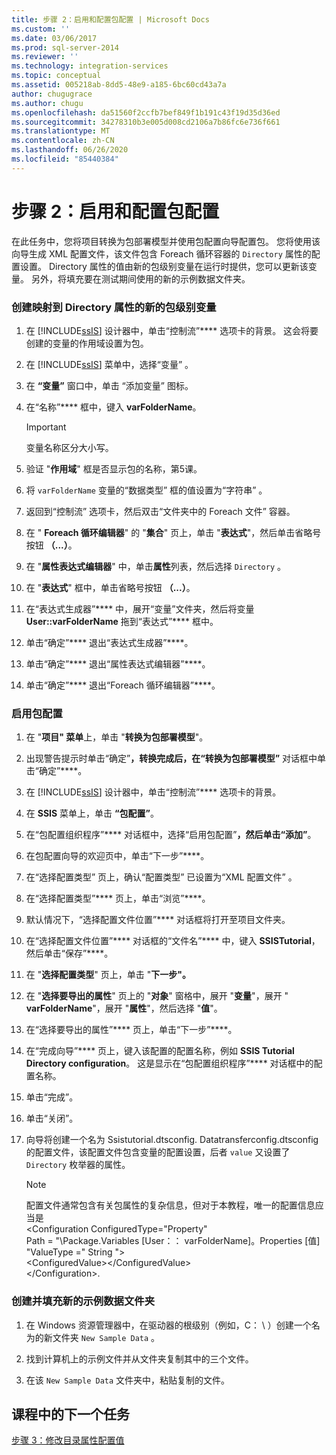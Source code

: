 ```yaml
---
title: 步骤 2：启用和配置包配置 | Microsoft Docs
ms.custom: ''
ms.date: 03/06/2017
ms.prod: sql-server-2014
ms.reviewer: ''
ms.technology: integration-services
ms.topic: conceptual
ms.assetid: 005218ab-8dd5-48e9-a185-6bc60cd43a7a
author: chugugrace
ms.author: chugu
ms.openlocfilehash: da51560f2ccfb7bef849f1b191c43f19d35d36ed
ms.sourcegitcommit: 34278310b3e005d008cd2106a7b86fc6e736f661
ms.translationtype: MT
ms.contentlocale: zh-CN
ms.lasthandoff: 06/26/2020
ms.locfileid: "85440384"
---
```

# <a name="step-2-enabling-and-configuring-package-configurations"></a>步骤 2：启用和配置包配置
  在此任务中，您将项目转换为包部署模型并使用包配置向导配置包。 您将使用该向导生成 XML 配置文件，该文件包含 Foreach 循环容器的 `Directory` 属性的配置设置。 Directory 属性的值由新的包级别变量在运行时提供，您可以更新该变量。 另外，将填充要在测试期间使用的新的示例数据文件夹。  
  
### <a name="to-create-a-new-package-level-variable-mapped-to-the-directory-property"></a>创建映射到 Directory 属性的新的包级别变量  
  
1.  在 [!INCLUDE[ssIS](../includes/ssis-md.md)] 设计器中，单击“控制流”**** 选项卡的背景。 这会将要创建的变量的作用域设置为包。  
  
2.  在 [!INCLUDE[ssIS](../includes/ssis-md.md)] 菜单中，选择“变量”  。  
  
3.  在 **“变量”** 窗口中，单击 “添加变量” 图标。  
  
4.  在“名称”**** 框中，键入 **varFolderName**。  
  
    > [!IMPORTANT]  
    >  变量名称区分大小写。  
  
5.  验证 "**作用域**" 框是否显示包的名称，第5课。  
  
6.  将 `varFolderName` 变量的“数据类型”  框的值设置为“字符串”  。  
  
7.  返回到“控制流”  选项卡，然后双击“文件夹中的 Foreach 文件”  容器。  
  
8.  在 " **Foreach 循环编辑器**" 的 "**集合**" 页上，单击 "**表达式**"，然后单击省略号按钮 **（...）**。  
  
9. 在 "**属性表达式编辑器**" 中，单击**属性**列表，然后选择 `Directory` 。  
  
10. 在 "**表达式**" 框中，单击省略号按钮 **（...）**。  
  
11. 在“表达式生成器”**** 中，展开“变量”文件夹，然后将变量 **User::varFolderName** 拖到“表达式”**** 框中。  
  
12. 单击“确定”**** 退出“表达式生成器”****。  
  
13. 单击“确定”**** 退出“属性表达式编辑器”****。  
  
14. 单击“确定”**** 退出“Foreach 循环编辑器”****。  
  
### <a name="to-enable-package-configurations"></a>启用包配置  
  
1.  在 "**项目" 菜单**上，单击 "**转换为包部署模型**"。  
  
2.  出现警告提示时单击“确定”****，转换完成后，在“转换为包部署模型”**** 对话框中单击“确定”****。  
  
3.  在 [!INCLUDE[ssIS](../includes/ssis-md.md)] 设计器中，单击“控制流”**** 选项卡的背景。  
  
4.  在 **SSIS** 菜单上，单击 **“包配置”**。  
  
5.  在“包配置组织程序”**** 对话框中，选择“启用包配置”****，然后单击“添加”****。  
  
6.  在包配置向导的欢迎页中，单击“下一步”****。  
  
7.  在“选择配置类型”  页上，确认“配置类型”  已设置为“XML 配置文件”  。  
  
8.  在“选择配置类型”**** 页上，单击“浏览”****。  
  
9. 默认情况下，“选择配置文件位置”**** 对话框将打开至项目文件夹。  
  
10. 在“选择配置文件位置”**** 对话框的“文件名”**** 中，键入 **SSISTutorial**，然后单击“保存”****。  
  
11. 在 "**选择配置类型**" 页上，单击 "**下一步"。**  
  
12. 在 "**选择要导出的属性**" 页上的 "**对象**" 窗格中，展开 "**变量**"，展开 " **varFolderName**"，展开 "**属性**"，然后选择 "**值**"。  
  
13. 在“选择要导出的属性”**** 页上，单击“下一步”****。  
  
14. 在“完成向导”**** 页上，键入该配置的配置名称，例如 **SSIS Tutorial Directory configuration**。 这是显示在“包配置组织程序”**** 对话框中的配置名称。  
  
15. 单击“完成”。  
  
16. 单击“关闭”。  
  
17. 向导将创建一个名为 Ssistutorial.dtsconfig. Datatransferconfig.dtsconfig 的配置文件，该配置文件包含变量的配置设置，后者 `value` 又设置了 `Directory` 枚举器的属性。  
  
    > [!NOTE]  
    >  配置文件通常包含有关包属性的复杂信息，但对于本教程，唯一的配置信息应当是  
    > <Configuration ConfiguredType="Property"  
    > Path = "\Package.Variables [User：： varFolderName]。Properties [值] "ValueType =" String "\>  
    >  \<ConfiguredValue>\</ConfiguredValue>  
    > \</Configuration>.  
  
### <a name="to-create-and-populate-a-new-sample-data-folder"></a>创建并填充新的示例数据文件夹  
  
1.  在 Windows 资源管理器中，在驱动器的根级别（例如，C： \\ ）创建一个名为的新文件夹 `New Sample Data` 。  
  
2.  找到计算机上的示例文件并从文件夹复制其中的三个文件。  
  
3.  在该 `New Sample Data` 文件夹中，粘贴复制的文件。  
  
## <a name="next-task-in-lesson"></a>课程中的下一个任务  
 [步骤 3：修改目录属性配置值](lesson-5-3-modifying-the-directory-property-configuration-value.md)  
  
  
